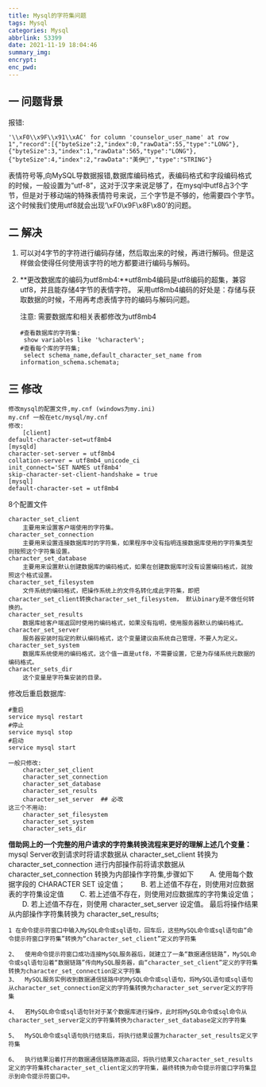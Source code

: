 ```yaml
---
title: Mysql的字符集问题
tags: Mysql
categories: Mysql
abbrlink: 53399
date: 2021-11-19 18:04:46
summary_img:
encrypt:
enc_pwd:
---
```


## 一 问题背景

 报错:

```
'\\xF0\\x9F\\x91\\xAC' for column 'counselor_user_name' at row 1","record":[{"byteSize":2,"index":0,"rawData":55,"type":"LONG"},{"byteSize":3,"index":1,"rawData":565,"type":"LONG"},{"byteSize":4,"index":2,"rawData":"美伊👬","type":"STRING"}
```

​	表情符号等,向MySQL导数据报错,数据库编码格式，表编码格式和字段编码格式的时候，一般设置为“utf-8”，这对于汉字来说足够了，在mysql中utf8占3个字节，但是对于移动端的特殊表情符号来说，三个字节是不够的，他需要四个字节。这个时候我们使用utf8就会出现‘\xF0\x9F\x8F\x80’的问题。

## 二 解决

1. 可以对4字节的字符进行编码存储，然后取出来的时候，再进行解码。但是这样做会使得任何使用该字符的地方都要进行编码与解码。

2. **更改数据库的编码为utf8mb4:**utf8mb4编码是utf8编码的超集，兼容utf8，并且能存储4字节的表情字符。 
   采用utf8mb4编码的好处是：存储与获取数据的时候，不用再考虑表情字符的编码与解码问题。

   注意: 需要数据库和相关表都修改为utf8mb4

   ```mysql
   #查看数据库的字符集:
   	show variables like '%character%';
   #查看每个库的字符集;
   	select schema_name,default_character_set_name from information_schema.schemata;
   ```

## 三 修改

```
修改mysql的配置文件,my.cnf (windows为my.ini)
my.cnf 一般在etc/mysql/my.cnf
修改:
	[client]  
default-character-set=utf8mb4  
[mysqld]  
character-set-server = utf8mb4  
collation-server = utf8mb4_unicode_ci  
init_connect='SET NAMES utf8mb4'  
skip-character-set-client-handshake = true  
[mysql]  
default-character-set = utf8mb4
```

8个配置文件

```mysql
character_set_client
	主要用来设置客户端使用的字符集。
character_set_connection
	主要用来设置连接数据库时的字符集，如果程序中没有指明连接数据库使用的字符集类型则按照这个字符集设置。
character_set_database
	主要用来设置默认创建数据库的编码格式，如果在创建数据库时没有设置编码格式，就按照这个格式设置。
character_set_filesystem
	文件系统的编码格式，把操作系统上的文件名转化成此字符集，即把 character_set_client转换character_set_filesystem， 默认binary是不做任何转换的。
character_set_results
	数据库给客户端返回时使用的编码格式，如果没有指明，使用服务器默认的编码格式。
character_set_server
	服务器安装时指定的默认编码格式，这个变量建议由系统自己管理，不要人为定义。
character_set_system
	数据库系统使用的编码格式，这个值一直是utf8，不需要设置，它是为存储系统元数据的编码格式。
character_sets_dir
	这个变量是字符集安装的目录。
```

修改后重启数据库:

```mysql
#重启
service mysql restart
#停止
service mysql stop
#启动
service mysql start
```

```mysql
一般只修改:
	character_set_client
	character_set_connection
	character_set_database
	character_set_results
	character_set_server  ## 必改
这三个不用动:
	character_set_filesystem
	character_set_system
	character_sets_dir
```

**借助网上的一个完整的用户请求的字符集转换流程来更好的理解上述几个变量：**
mysql Server收到请求时将请求数据从 character_set_client 转换为 character_set_connection
进行内部操作前将请求数据从 character_set_connection 转换为内部操作字符集,步骤如下
　　A. 使用每个数据字段的 CHARACTER SET 设定值；
　　B. 若上述值不存在，则使用对应数据表的字符集设定值
　　C. 若上述值不存在，则使用对应数据库的字符集设定值；
　　D. 若上述值不存在，则使用 character_set_server 设定值。
最后将操作结果从内部操作字符集转换为 character_set_results;

```
1 在命令提示符窗口中输入MySQL命令或sql语句，回车后，这些MySQL命令或sql语句由“命令提示符窗口字符集”转换为“character_set_client”定义的字符集

2、  使用命令提示符窗口成功连接MySQL服务器后，就建立了一条“数据通信链路”，MySQL命令或sql语句沿着“数据链路”传向MySQL服务器，由“character_set_client”定义的字符集转换为character_set_connection定义字符集
3、  MySQL服务实例收到数据通信链路中的MySQL命令或sql语句，将MySQL语句或sql语句从character_set_connection定义的字符集转换为character_set_server定义的字符集

4、  若MySQL命令或sql语句针对于某个数据库进行操作，此时将MySQL命令或sql命令从character_set_server定义的字符集转换为character_set_database定义的字符集

5、  MySQL命令或sql语句执行结束后，将执行结果设置为character_set_results定义字符集

6、  执行结果沿着打开的数据通信链路原路返回，将执行结果又character_set_results定义的字符集转character_set_client定义的字符集，最终转换为命令提示符窗口字符集显示到命令提示符窗口中。
```




